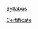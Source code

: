 [Syllabus](https://www.freecodecamp.org/learn/scientific-computing-with-python/)

[Certificate](https://www.freecodecamp.org/certification/razinc/scientific-computing-with-python-v7)
